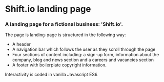 # Shift.io landing page

### A landing page for a fictional business: 'Shift.io'.

The page is landing-page is structured in the following way:

- A header
- A navigation bar which follows the user as they scroll through the page
- Four sections of content including: a sign-up form, information about the company, blog and news section and a careers and vacancies section
- A footer with boilerplate copyright information.

Interactivity is coded in vanilla Javascript ES6.
